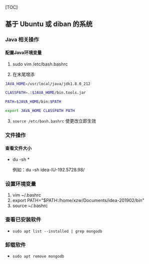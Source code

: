 [TOC]

## 基于 Ubuntu 或 diban 的系统

### Java 相关操作

#### 配置Java环境变量

1. sudo vim /etc/bash.bashrc

2. 在末尾增添

  ```sh
  JAVA_HOME=/usr/local/java/jdk1.8.0_212

  CLASSPATH=.:$JAVA_HOME/bin.tools.jar

  PATH=$JAVA_HOME/bin:$PATH

  export JAVA_HOME CLASSPATH PATH
  ```

3. `source /etc/bash.bashrc` 使更改立即生效



### 文件操作

#### 查看文件大小

- du -sh *

  例如：du -sh idea-IU-192.5728.98/
  
  

### 设置环境变量

1. vim ~/.bashrc
2. export PATH="$PATH:/home/xzw/Documents/idea-201902/bin"
3. source ~/.bashrc



### 查看已安装软件

- `sudo apt list --installed | grep mongodb` 

### 卸载软件

- `sudo apt remove mongodb` 